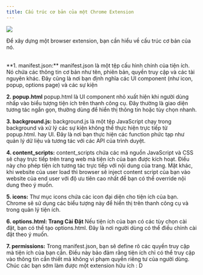 ```yaml
---
title: Cấu trúc cơ bản của một Chrome Extension
---
```


![](https://wd.imgix.net/image/BrQidfK9jaQyIHwdw91aVpkPiib2/CNDAVsTnJeSskIXVnSQV.png?auto=format)

Để xây dựng một browser extension, bạn cần hiểu về cấu trúc cơ bản của nó.

<br/>
**1. manifest.json:**
manifest.json là một tệp cấu hình chính của tiện ích. Nó chứa các thông tin cơ bản như tên, phiên bản, quyền truy cập và các tài nguyên khác. Đây cũng là nơi bạn định nghĩa các UI component (như icon, popup, options page) và các sự kiện

**2. popup.html**
popup.html là UI component nhỏ xuất hiện khi người dùng nhấp vào biểu tượng tiện ích trên thanh công cụ. Đây thường là giao diện tương tác ngắn gọn, thường dùng để hiển thị thông tin hoặc tùy chọn nhanh.

**3. background.js:**
background.js là một tệp JavaScript chạy trong background và xử lý các sự kiện không thể thực hiện trực tiếp từ popup.html. hay UI. Đây là nơi bạn thực hiện các function phức tạp như quản lý dữ liệu và tương tác với các API của trình duyệt.

**4. content_scripts:**
content_scripts chứa các mã nguồn JavaScript và CSS sẽ chạy trực tiếp trên trang web mà tiện ích của bạn được kích hoạt. Điều này cho phép tiện ích tương tác trực tiếp với nội dung của trang. Mặt khác, khi website của user load thì browser sẽ inject content script của bạn vào website của end user với độ ưu tiên cao nhất để bạn có thể override nội dung theo ý muốn.

**5. icons:**
Thư mục icons chứa các icon đại diện cho tiện ích của bạn. Chrome sẽ sử dụng các biểu tượng này để hiển thị trên thanh công cụ và trong quản lý tiện ích.

**6. options.html: Trang Cài Đặt**
Nếu tiện ích của bạn có các tùy chọn cài đặt, bạn có thể tạo options.html. Đây là nơi người dùng có thể điều chỉnh cài đặt theo ý muốn.

**7. permissions:**
Trong manifest.json, bạn sẽ define rõ các quyền truy cập mà tiện ích của bạn cần. Điều này bảo đảm rằng tiện ích chỉ có thể truy cập vào thông tin cần thiết mà không vi phạm quyền riêng tư của người dùng.
Chúc các bạn sớm làm được một extension hữu ích : D
